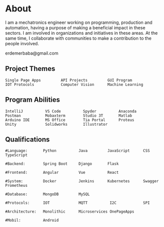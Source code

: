 # About


<p align="left">
I am a mechatronics engineer working on programming, production and automation, having a purpose of making 
a beneficial impact in these sectors. I am involved in organizations and initiatives in these areas.
At the same time, I collaborate with communities to make a contribution to the people involved.
</p>
<p align="left">
 erdemerbaba@gmail.com
</p>

## Project Themes
 
```text
Single Page Apps         API Projects         GUI Program
IOT Protocols            Computer Vision      Machine Learning
```

## Program Abilities
 
```text
IntelliJ          VS Code          Spyder          Anaconda
Postman           Mobaxterm        Studio 3T       Matlab
Arduino IDE       MS Office        Tia Portal      Proteus
Unity             Solidworks       Illustrator
```
## Qualifications
 
```text
#Language:       Python          Java         JavaScript      CSS      TypeScript

#Backend:        Spring Boot     Django       Flask

#Frontend:       Angular         Vue          React

#System:         Docker          Jenkins      Kubernetes      Swagger  Prometheus

#Database:       MongoDB         MySQL

#Protocols:      IOT             MQTT          I2C            SPI

#Architecture:   Monolithic      Microservices OnePageApps  

#Mobil:          Android
```


